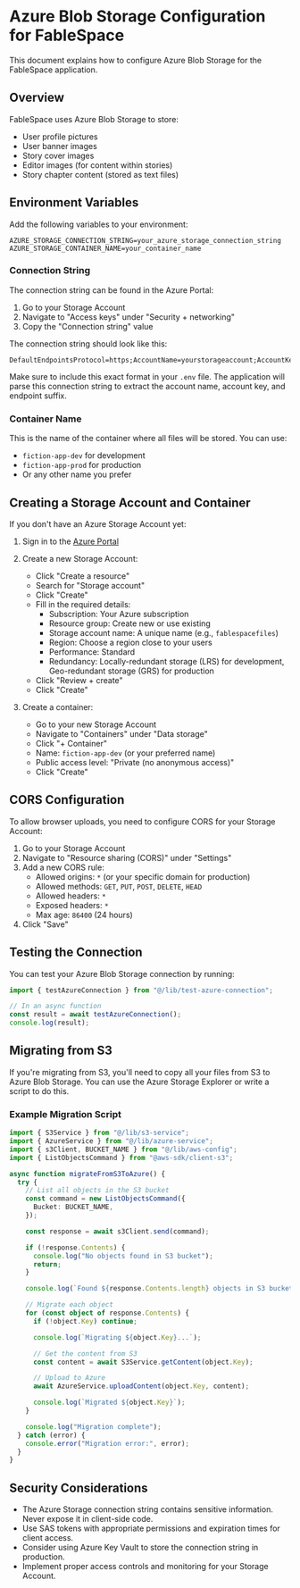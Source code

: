 # Azure Blob Storage Configuration for FableSpace

This document explains how to configure Azure Blob Storage for the FableSpace application.

## Overview

FableSpace uses Azure Blob Storage to store:
- User profile pictures
- User banner images
- Story cover images
- Editor images (for content within stories)
- Story chapter content (stored as text files)

## Environment Variables

Add the following variables to your environment:

```env
AZURE_STORAGE_CONNECTION_STRING=your_azure_storage_connection_string
AZURE_STORAGE_CONTAINER_NAME=your_container_name
```

### Connection String

The connection string can be found in the Azure Portal:
1. Go to your Storage Account
2. Navigate to "Access keys" under "Security + networking"
3. Copy the "Connection string" value

The connection string should look like this:
```
DefaultEndpointsProtocol=https;AccountName=yourstorageaccount;AccountKey=yourstorageaccountkey;EndpointSuffix=core.windows.net
```

Make sure to include this exact format in your `.env` file. The application will parse this connection string to extract the account name, account key, and endpoint suffix.

### Container Name

This is the name of the container where all files will be stored. You can use:
- `fiction-app-dev` for development
- `fiction-app-prod` for production
- Or any other name you prefer

## Creating a Storage Account and Container

If you don't have an Azure Storage Account yet:

1. Sign in to the [Azure Portal](https://portal.azure.com)
2. Create a new Storage Account:
   - Click "Create a resource"
   - Search for "Storage account"
   - Click "Create"
   - Fill in the required details:
     - Subscription: Your Azure subscription
     - Resource group: Create new or use existing
     - Storage account name: A unique name (e.g., `fablespacefiles`)
     - Region: Choose a region close to your users
     - Performance: Standard
     - Redundancy: Locally-redundant storage (LRS) for development, Geo-redundant storage (GRS) for production
   - Click "Review + create"
   - Click "Create"

3. Create a container:
   - Go to your new Storage Account
   - Navigate to "Containers" under "Data storage"
   - Click "+ Container"
   - Name: `fiction-app-dev` (or your preferred name)
   - Public access level: "Private (no anonymous access)"
   - Click "Create"

## CORS Configuration

To allow browser uploads, you need to configure CORS for your Storage Account:

1. Go to your Storage Account
2. Navigate to "Resource sharing (CORS)" under "Settings"
3. Add a new CORS rule:
   - Allowed origins: `*` (or your specific domain for production)
   - Allowed methods: `GET`, `PUT`, `POST`, `DELETE`, `HEAD`
   - Allowed headers: `*`
   - Exposed headers: `*`
   - Max age: `86400` (24 hours)
4. Click "Save"

## Testing the Connection

You can test your Azure Blob Storage connection by running:

```typescript
import { testAzureConnection } from "@/lib/test-azure-connection";

// In an async function
const result = await testAzureConnection();
console.log(result);
```

## Migrating from S3

If you're migrating from S3, you'll need to copy all your files from S3 to Azure Blob Storage. You can use the Azure Storage Explorer or write a script to do this.

### Example Migration Script

```typescript
import { S3Service } from "@/lib/s3-service";
import { AzureService } from "@/lib/azure-service";
import { s3Client, BUCKET_NAME } from "@/lib/aws-config";
import { ListObjectsCommand } from "@aws-sdk/client-s3";

async function migrateFromS3ToAzure() {
  try {
    // List all objects in the S3 bucket
    const command = new ListObjectsCommand({
      Bucket: BUCKET_NAME,
    });

    const response = await s3Client.send(command);

    if (!response.Contents) {
      console.log("No objects found in S3 bucket");
      return;
    }

    console.log(`Found ${response.Contents.length} objects in S3 bucket`);

    // Migrate each object
    for (const object of response.Contents) {
      if (!object.Key) continue;

      console.log(`Migrating ${object.Key}...`);

      // Get the content from S3
      const content = await S3Service.getContent(object.Key);

      // Upload to Azure
      await AzureService.uploadContent(object.Key, content);

      console.log(`Migrated ${object.Key}`);
    }

    console.log("Migration complete");
  } catch (error) {
    console.error("Migration error:", error);
  }
}
```

## Security Considerations

- The Azure Storage connection string contains sensitive information. Never expose it in client-side code.
- Use SAS tokens with appropriate permissions and expiration times for client access.
- Consider using Azure Key Vault to store the connection string in production.
- Implement proper access controls and monitoring for your Storage Account.
